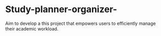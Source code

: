 # Study-planner-organizer-
Aim to develop a this project that empowers users to efficiently manage their academic workload.
